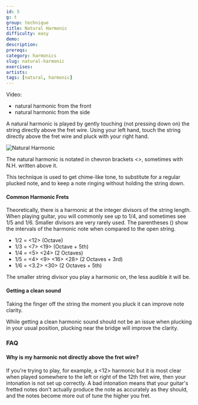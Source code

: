 ```yaml
---
id: 5
g: t
group: technique
title: Natural Harmonic
difficulty: easy
demo: 
description:
prereqs: 
category: harmonics
slug: natural-harmonic
exercises:
artists: 
tags: [natural, harmonic]
---
```


Video:
- natural harmonic from the front
- natural harmonic from the side

A natural harmonic is played by gently touching (not pressing down on) the string directly above the <span class="tt" data-tip="the metal strips on your fretboard">fret wire</span>. Using your left hand, touch the string directly above the fret wire and pluck with your right hand. 

![Natural Harmonic]()

The natural harmonic is notated in chevron brackets <>, sometimes with N.H. written above it.

This technique is used to get chime-like <span class="tt" data-tip="the note's sound depending on your guitar and how you play">tone</span>, to substitute for a regular plucked note, and to keep a note ringing without holding the string down.

#### Common Harmonic Frets

Theoretically, there is a harmonic at the integer divisors of the string length. When playing guitar, you will commonly see up to 1/4, and sometimes see 1/5 and 1/6. Smaller divisors are very rarely used. The parentheses () show the intervals of the harmonic note when compared to the open string.

- 1/2 = <12> (Octave)
- 1/3 = <7> <19> (Octave + 5th)
- 1/4 = <5> <24> (2 Octaves)
- 1/5 = <4> <9> <16> <28> (2 Octaves + 3rd)
- 1/6 = <3.2> <30> (2 Octaves + 5th)

The smaller string divisor you play a harmonic on, the less audible it will be.

#### Getting a clean sound

Taking the finger off the string the moment you pluck it can improve note clarity.

While getting a clean harmonic sound should not be an issue when plucking in your usual position, plucking near the bridge will improve the clarity.

### FAQ

#### Why is my harmonic not directly above the fret wire?

If you're trying to play, for example, a <12> harmonic but it is most clear when played somewhere to the left or right of the 12th <span class="tt" data-tip="the metal strips on your fretboard">fret wire</span>, then your <span class="tt" data-tip="the pitch accuracy of your fretboard">intonation</span> is not set up correctly. A bad intonation means that your guitar's fretted notes don't actually produce the note as accurately as they should, and the notes become more out of tune the higher you fret.